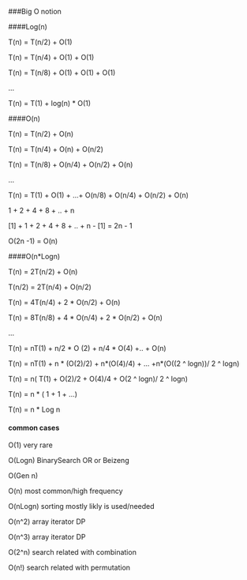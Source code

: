 
###Big O notion

####Log(n)

T(n) = T(n/2) + O(1)

T(n) = T(n/4) + O(1) + O(1)

T(n) = T(n/8) + O(1) + O(1) + O(1)

...

T(n) = T(1) + log(n) * O(1)

####O(n)

T(n) = T(n/2) + O(n)

T(n) = T(n/4) + O(n) + O(n/2)

T(n) = T(n/8) + O(n/4) + O(n/2) + O(n)

...

T(n) = T(1) + O(1) + ...+ O(n/8) + O(n/4) + O(n/2) + O(n)

1 + 2 + 4 + 8 + .. + n

[1] + 1 + 2 + 4 + 8 + .. + n - [1] = 2n - 1

O(2n -1) = O(n)

####O(n*Logn)

T(n) = 2T(n/2) + O(n)

T(n/2) = 2T(n/4)  + O(n/2)

T(n) = 4T(n/4) + 2 * O(n/2) + O(n)

T(n) = 8T(n/8) + 4 * O(n/4) + 2 * O(n/2) + O(n)

...


T(n) = nT(1) + n/2 * O (2) + n/4 * O(4) +.. + O(n)

T(n) = nT(1) + n * (O(2)/2) + n*(O(4)/4) + ... +n*(O((2 ^ logn))/ 2 ^ logn)

T(n) = n( T(1) + O(2)/2 + O(4)/4 + O(2 ^ logn)/ 2 ^ logn)

T(n) = n * ( 1 + 1 + ...)

T(n) = n * Log n

#### common cases
O(1) very rare

O(Logn)  BinarySearch OR or Beizeng

O(Gen n) 

O(n) most common/high frequency

O(nLogn) sorting mostly likly is used/needed 

O(n^2) array iterator DP

O(n^3) array iterator DP

O(2^n) search related with combination

O(n!) search related with permutation

